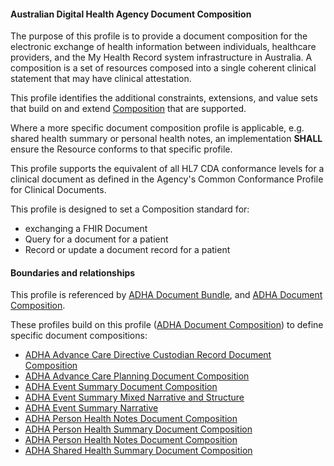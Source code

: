 #### Australian Digital Health Agency Document Composition
The purpose of this profile is to provide a document composition for the electronic exchange of health information between individuals, healthcare providers, and the My Health Record system infrastructure in Australia. A composition is a set of resources composed into a single coherent clinical statement that may have clinical attestation.

This profile identifies the additional constraints, extensions, and value sets that build on and extend [Composition](http://hl7.org/fhir/R4/composition.html) that are supported. 

Where a more specific document composition profile is applicable, e.g. shared health summary or personal health notes, an implementation **SHALL** ensure the Resource conforms to that specific profile.

This profile supports the equivalent of all HL7 CDA conformance levels for a clinical document as defined in the Agency's Common Conformance Profile for Clinical Documents.

This profile is designed to set a Composition standard for:
* exchanging a FHIR Document
* Query for a document for a patient
* Record or update a document record for a patient

#### Boundaries and relationships
This profile is referenced by 
[ADHA Document Bundle](StructureDefinition-dh-bundle-document-1.html), and
[ADHA Document Composition](StructureDefinition-dh-composition-document-1.html).

These profiles build on this profile ([ADHA Document Composition](StructureDefinition-dh-composition-document-1.html)) to define specific document compositions:
* [ADHA Advance Care Directive Custodian Record Document Composition](StructureDefinition-dh-bundle-document-1.html) 
* [ADHA Advance Care Planning Document Composition](StructureDefinition-dh-bundle-document-1.html) 
* [ADHA Event Summary Document Composition](StructureDefinition-dh-bundle-document-1.html) 
* [ADHA Event Summary Mixed Narrative and Structure](StructureDefinition-dh-bundle-document-1.html) 
* [ADHA Event Summary Narrative](StructureDefinition-dh-bundle-document-1.html) 
* [ADHA Person Health Notes Document Composition](StructureDefinition-dh-bundle-document-1.html) 
* [ADHA Person Health Summary Document Composition](StructureDefinition-dh-bundle-document-1.html) 
* [ADHA Person Health Notes Document Composition](StructureDefinition-dh-bundle-document-1.html)
* [ADHA Shared Health Summary Document Composition](StructureDefinition-dh-composition-document-1.html)